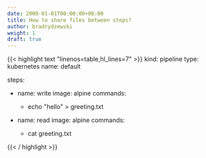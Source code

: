 ```yaml
---
date: 2000-01-01T00:00:00+00:00
title: How to share files between steps?
author: bradrydzewski
weight: 1
draft: true
---
```


{{< highlight text "linenos=table,hl_lines=7" >}}
kind: pipeline
type: kubernetes
name: default

steps:
- name: write
  image: alpine
  commands:
  - echo "hello" > greeting.txt

- name: read
  image: alpine
  commands:
  - cat greeting.txt

{{< / highlight >}}
